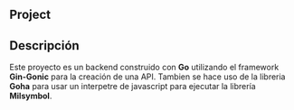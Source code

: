## Project

## Descripción
Este proyecto es un backend construido con **Go** utilizando el framework **Gin-Gonic** para la creación de una API.
Tambien se hace uso de la libreria **Goha** para usar un interpetre de javascript para ejecutar la librería **Milsymbol**.
